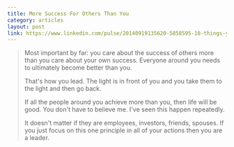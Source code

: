 ```yaml
---
title: More Success For Others Than You
category: articles
layout: post
link: https://www.linkedin.com/pulse/20140919135620-5858595-10-things-you-need-to-know-to-become-a-great-leader?trk=prof-post&trk=prof-post
---
```


> Most important by far: you care about the success of others more than you care
> about your own success. Everyone around you needs to ultimately become better
> than you.
>
> That's how you lead. The light is in front of you and you take them to the
> light and then go back.
>
> If all the people around you achieve more than you, then life will be good.
> You don't have to believe me. I've seen this happen repeatedly.
>
> It doesn't matter if they are employees, investors, friends, spouses. If you
> just focus on this one principle in all of your actions then you are a leader.
